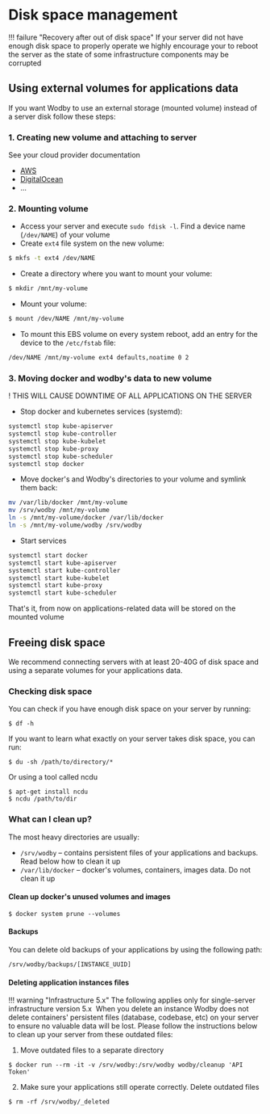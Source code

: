 # Disk space management

!!! failure "Recovery after out of disk space"
    If your server did not have enough disk space to properly operate we highly encourage your to reboot the server as the state of some infrastructure components may be corrupted

## Using external volumes for applications data

If you want Wodby to use an external storage (mounted volume) instead of a server disk follow these steps:

### 1. Creating new volume and attaching to server

See your cloud provider documentation

* [AWS](https://docs.aws.amazon.com/AWSEC2/latest/UserGuide/EBSVolumes.html)
* [DigitalOcean](https://www.digitalocean.com/community/tutorials/how-to-use-block-storage-on-digitalocean)
* ...

### 2. Mounting volume
 
* Access your server and execute `sudo fdisk -l`. Find a device name (`/dev/NAME`) of your volume
* Create `ext4` file system on the new volume:
```bash
$ mkfs -t ext4 /dev/NAME
``` 
* Create a directory where you want to mount your volume:
```bash
$ mkdir /mnt/my-volume
```
* Mount your volume:
```bash
$ mount /dev/NAME /mnt/my-volume
``` 
* To mount this EBS volume on every system reboot, add an entry for the device to the `/etc/fstab` file:    
```bash
/dev/NAME /mnt/my-volume ext4 defaults,noatime 0 2
```

### 3. Moving docker and wodby's data to new volume

! THIS WILL CAUSE DOWNTIME OF ALL APPLICATIONS ON THE SERVER

* Stop docker and kubernetes services (systemd):
```bash
systemctl stop kube-apiserver
systemctl stop kube-controller
systemctl stop kube-kubelet
systemctl stop kube-proxy
systemctl stop kube-scheduler
systemctl stop docker
```
* Move docker's and Wodby's directories to your volume and symlink them back:
```bash
mv /var/lib/docker /mnt/my-volume
mv /srv/wodby /mnt/my-volume
ln -s /mnt/my-volume/docker /var/lib/docker
ln -s /mnt/my-volume/wodby /srv/wodby
```
* Start services
```bash
systemctl start docker
systemctl start kube-apiserver
systemctl start kube-controller
systemctl start kube-kubelet
systemctl start kube-proxy
systemctl start kube-scheduler
```

That's it, from now on applications-related data will be stored on the mounted volume

## Freeing disk space

We recommend connecting servers with at least 20-40G of disk space and using a separate volumes for your applications data. 

### Checking disk space

You can check if you have enough disk space on your server by running:

```shell
$ df -h
```

If you want to learn what exactly on your server takes disk space, you can run:

```shell
$ du -sh /path/to/directory/*
```

Or using a tool called ncdu 

```shell
$ apt-get install ncdu
$ ncdu /path/to/dir
```

### What can I clean up?

The most heavy directories are usually:

* `​/srv/wodby` – contains persistent files of your applications and backups. Read below how to clean it up
* `​/var/lib/docker` – docker's volumes, containers, images data. Do not clean it up

#### Clean up docker's unused volumes and images

```shell
$ docker system prune --volumes
```

#### Backups

You can delete old backups of your applications by using the following path:
```shell
/srv/wodby/backups/[INSTANCE_UUID]
```

#### Deleting application instances files

!!! warning "Infrastructure 5.x"
    The following applies only for single-server infrastructure version 5.x
​
When you delete an instance Wodby does not delete containers' persistent files (database, codebase, etc) on your server to ensure no valuable data will be lost. Please follow the instructions below to clean up your server from these outdated files:

1. Move outdated files to a separate directory
```shell
$ docker run --rm -it -v /srv/wodby:/srv/wodby wodby/cleanup 'API Token'
```
2. Make sure your applications still operate correctly. Delete outdated files
```shell
$ rm -rf /srv/wodby/_deleted
```